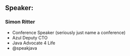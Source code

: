 ## Speaker: 

### Simon Ritter

* Conference Speaker (seriously just name a conference)
* Azul Deputy CTO
* Java Advocate 4 Life
* @speakjava

